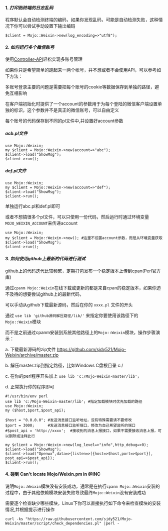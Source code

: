 #### 1. *打印到终端的日志乱码*

程序默认会自动检测终端的编码，如果你发现乱码，可能是自动检测失败，这种情况下你可以尝试手动设置下输出编码

    $client = Mojo::Weixin->new(log_encoding=>"utf8");
    
#### 2. *如何运行多个微信账号*

使用[Controller-API](Controller-API.md)轻松实现多账号管理

如果你只是希望简单的跑起来一两个帐号，并不想或者不会使用API，可以参考如下方法：

多账号登录主要的问题是需要把每个账号的cookie等数据保存到单独的路径，避免互相影响

在客户端初始化时提供了一个account的参数用于为每个登陆的微信客户端设置单独的标识，这个参数并不是真正的微信账号，可以自由定义

每个账号的代码保存到不同的pl文件中,并设置好account参数
    
##### acb.pl文件

    use Mojo::Weixin;
    my $client = Mojo::Weixin->new(account=>"abc"); 
    $client->load("ShowMsg");
    $client->run();
    
##### def.pl文件

    use Mojo::Weixin;
    my $client = Mojo::Weixin->new(account=>"def"); 
    $client->load("ShowMsg");
    $client->run();
    
单独运行abc.pl和def.pl即可

或者不想搞很多个pl文件，可以只使用一份代码，然后运行时通过环境变量`MOJO_WEIXIN_ACCOUNT`来传递account

    use Mojo::Weixin;
    my $client = Mojo::Weixin->new(); #这里不设置account参数，而是从环境变量获取
    $client->load("ShowMsg");
    $client->run();

#### 3. *如何使用github上最新的代码进行测试*

github上的代码迭代比较频繁，定期打包发布一个稳定版本上传到cpan(Perl官方库)

通过`cpanm Mojo::Weixin`在线下载或更新的都是来自cpan的稳定版本，如果你迫不及待的想要尝试github上的最新代码，

可以手动从github下载最新源码，然后在你的 `xxxx.pl` 文件的开头

通过 `use lib 'github源码解压路径/lib/'` 来指定你要使用该路径下的`Mojo::Weixin`模块

而不是之前通过cpanm安装到系统其他路径上的`Mojo::Weixin`模块，操作步骤演示：

a. 下载最新源码的zip文件 https://github.com/sjdy521/Mojo-Weixin/archive/master.zip

b. 解压master.zip到指定路径，比如Windows C盘根目录 c:/

c. 在你的perl程序开头加上 `use lib 'c:/Mojo-Weixin-master/lib';`

d. 正常执行你的程序即可

```
#!/usr/bin/env perl
use lib 'c:/Mojo-Weixin-master/lib'; #指定加载模块时优先加载的路径
use Mojo::Weixin;
my ($host,$port,$post_api);

$host = "0.0.0.0"; #发送消息接口监听地址，没有特殊需要请不要修改
$port = 3000;      #发送消息接口监听端口，修改为自己希望监听的端口
#$post_api = 'http://xxxx';  #接收到的消息上报接口，如果不需要接收消息上报，可以删除或注释此行

my $client = Mojo::Weixin->new(log_level=>"info",http_debug=>0);
$client->load("ShowMsg");
$client->load("Openwx",data=>{listen=>[{host=>$host,port=>$port}], post_api=>$post_api});
$client->run();
```

#### 4. 碰到 Can't locate Mojo/Weixin.pm in @INC

说明`Mojo::Weixin`模块没有安装成功，通常是在执行`cpanm Mojo::Weixin`安装的过程中，由于其他依赖模块安装失败导致最终`Mojo::Weixin`没有安装成功

需要逐个检查缺少哪些模块，Linux下你可以直接执行如下命令来检查模块的安装情况,并根据提示进行操作

`curl -ks "https://raw.githubusercontent.com/sjdy521/Mojo-Weixin/master/script/check_dependencies.pl" |perl -`
